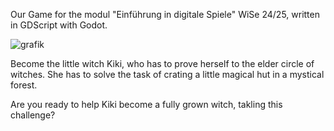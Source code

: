 Our Game for the modul "Einführung in digitale Spiele" WiSe 24/25, written in GDScript with Godot.

![grafik](https://github.com/user-attachments/assets/37d4933d-801c-482a-8f49-3f315616589e)

Become the little witch Kiki, who has to prove herself to the elder circle of witches. 
She has to solve the task of crating a little magical hut in a mystical forest. 

Are you ready to help Kiki become a fully grown witch, takling this challenge?
